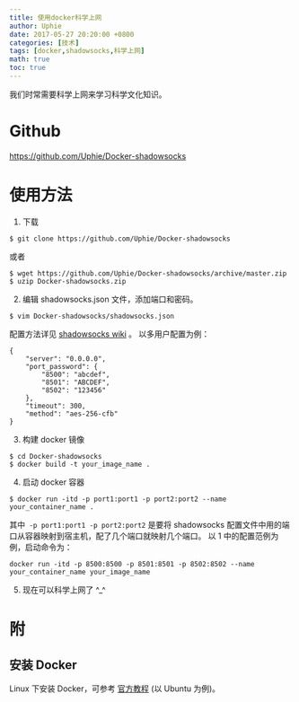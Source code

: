 ```yaml
---
title: 使用docker科学上网
author: Uphie
date: 2017-05-27 20:20:00 +0800
categories: [技术]
tags: [docker,shadowsocks,科学上网]
math: true
toc: true
---
```



我们时常需要科学上网来学习科学文化知识。

# Github
https://github.com/Uphie/Docker-shadowsocks

# 使用方法

1. 下载
```
$ git clone https://github.com/Uphie/Docker-shadowsocks
```
或者
```
$ wget https://github.com/Uphie/Docker-shadowsocks/archive/master.zip
$ uzip Docker-shadowsocks.zip
```
2. 编辑 shadowsocks.json 文件，添加端口和密码。
```
$ vim Docker-shadowsocks/shadowsocks.json
```
配置方法详见 [shadowsocks wiki](https://github.com/shadowsocks/shadowsocks/wiki) 。
以多用户配置为例：
```
{
    "server": "0.0.0.0",
    "port_password": {
        "8500": "abcdef",
        "8501": "ABCDEF",
        "8502": "123456"
    },
    "timeout": 300,
    "method": "aes-256-cfb"
}
```
3. 构建 docker 镜像
```
$ cd Docker-shadowsocks
$ docker build -t your_image_name .
```
4. 启动 docker 容器
```
$ docker run -itd -p port1:port1 -p port2:port2 --name your_container_name .
```
其中` -p port1:port1 -p port2:port2` 是要将 shadowsocks 配置文件中用的端口从容器映射到宿主机，配了几个端口就映射几个端口。
以 1 中的配置范例为例，启动命令为：
```
docker run -itd -p 8500:8500 -p 8501:8501 -p 8502:8502 --name your_container_name your_image_name
```
5. 现在可以科学上网了 ^_^

# 附

## 安装 Docker
Linux 下安装 Docker，可参考 [官方教程](https://docs.docker.com/engine/install/ubuntu/) (以 Ubuntu 为例)。
